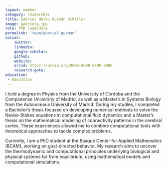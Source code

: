 ```yaml
---
layout: member
category: researcher
title: Gabriel Malku Guzmán Schiller
image: gabrielg.jpg
role: PhD Candidate
permalink: 'team/gabriel-guzman'
social:
    twitter: 
    linkedin:
    google-scholar:
    github:
    website: 
    orcid: https://orcid.org/0009-0008-6490-2886
    research-gate:
education:
 - Education
---
```

I hold a degree in Physics from the University of Córdoba and the Complutense University of Madrid, as well as a Master’s in Systems Biology from the Autonomous University of Madrid. During my studies, I completed a Bachelor’s thesis focused on developing numerical methods to solve the Navier-Stokes equations in computational fluid dynamics and a Master’s thesis on the mathematical modeling of connectivity patterns in the cerebral cortex. These experiences allowed me to combine computational tools with theoretical approaches to tackle complex problems.

Currently, I am a PhD student at the Basque Center for Applied Mathematics (BCAM), working on goal-directed behavior. My research aims to uncover the thermodynamic and computational principles underlying biological and physical systems far from equilibrium, using mathematical models and computational simulations.
